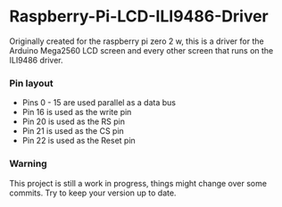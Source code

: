 # Raspberry-Pi-LCD-ILI9486-Driver
Originally created for the raspberry pi zero 2 w, this is a driver for the Arduino Mega2560 LCD screen and every other screen that runs on the ILI9486 driver.

### Pin layout
- Pins 0 - 15 are used parallel as a data bus
- Pin 16 is used as the write pin 
- Pin 20 is used as the RS pin
- Pin 21 is used as the CS pin
- Pin 22 is used as the Reset pin

### Warning
This project is still a work in progress, things might change over some commits. Try to keep your version up to date.
